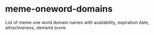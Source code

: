 # meme-oneword-domains
List of meme one word domain names with availability, expiration date, attractiveness, demand score.
